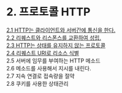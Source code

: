 # 2. 프로토콜 HTTP

[2.1 HTTP는 클라이언트와 서버간에 통신을 한다.](2.1-http-..md)  
[2.2 리퀘스트와 리스폰스를 교환하여 성립.](2.2.md)  
[2.3 HTTP는 상태를 유지하지 않는 프로토콜](2.3-http.md)  
[2.4 리퀘스트 URI로 리소스 식별](2.4-uri.md)  
2.5 서버에 임무를 부여하는 HTTP 메소드  
2.6 메소드를 사용해서 지시를 내린다.  
2.7 지속 연결로 접속량을 절약  
2.8 쿠키를 사용한 상태관리  



